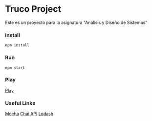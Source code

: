 # Truco Project

Este es un proyecto para la asignatura "Análisis y Diseño de Sistemas"

### Install

 `npm install`


### Run

 `npm start`

### Play
[Play](http://truco-lucho.herokuapp.com/)

### Useful Links
[Mocha](https://mochajs.org)
[Chai API](http://chaijs.com/api/bdd/)
[Lodash](https://lodash.com/docs)
